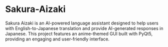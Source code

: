 # Sakura-Aizaki
Sakura Aizaki is an AI-powered language assistant designed to help users with English-to-Japanese translation and provide AI-generated responses in Japanese. This project features an anime-themed GUI built with PyQt5, providing an engaging and user-friendly interface.
